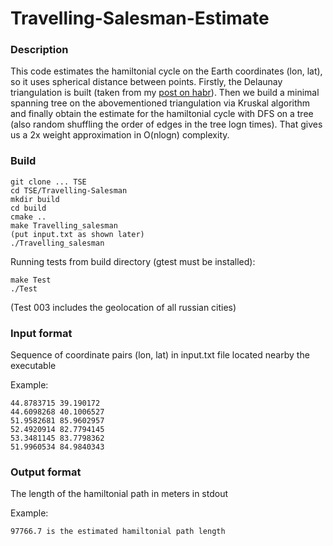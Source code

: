 # Travelling-Salesman-Estimate
### Description
This code estimates the hamiltonial cycle on the Earth coordinates (lon, lat), so it uses spherical distance between points. Firstly, the Delaunay triangulation is built (taken from my [post on habr](https://habr.com/ru/post/445048/)). Then we build a minimal spanning tree on the abovementioned triangulation via Kruskal algorithm and finally obtain the estimate for the hamiltonial cycle with DFS on a tree (also random shuffling the order of edges in the tree logn times). That gives us a 2x weight approximation in O(nlogn) complexity.
### Build
```
git clone ... TSE
cd TSE/Travelling-Salesman
mkdir build
cd build
cmake ..
make Travelling_salesman
(put input.txt as shown later)
./Travelling_salesman
```

Running tests from build directory (gtest must be installed):
```
make Test
./Test
```
(Test 003 includes the geolocation of all russian cities)
### Input format
Sequence of coordinate pairs (lon, lat) in input.txt file located nearby the executable

Example:
```
44.8783715 39.190172
44.6098268 40.1006527
51.9582681 85.9602957
52.4920914 82.7794145
53.3481145 83.7798362
51.9960534 84.9840343
```

### Output format
The length of the hamiltonial path in meters in stdout

Example:
```
97766.7 is the estimated hamiltonial path length
```
